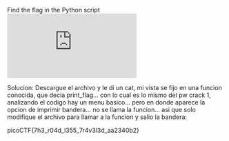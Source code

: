 Find the flag in the Python script![Download Python script](https://artifacts.picoctf.net/c/36/serpentine.py)

Solucion:
	Descargue el archivo y le di un cat, mi vista se fijo en una funcion conocida, que decia print_flag... con lo cual es lo mismo del pw crack 1, analizando el codigo hay un menu basico... pero en donde aparece la opcion de imprimir bandera... no se llama la funcion... asi que solo modifique el archivo para llamar a la funcion y salio la bandera:


picoCTF{7h3_r04d_l355_7r4v3l3d_aa2340b2}
